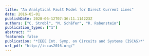 ```yaml
---
title: "An Analytical Fault Model for Direct Current Lines"
date: 2016-05-01
publishDate: 2020-06-12T07:36:11.114223Z
authors: ["C. Strobl", "M. Schäfer", "R. Rabenstein"]
publication_types: ["1"]
abstract: ""
featured: false
publication: "*IEEE Int. Symp. on Circuits and Systems (ISCAS)*"
url_pdf: "http://iscas2016.org/"
---
```



